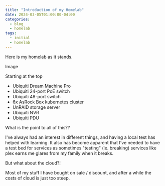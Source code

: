 ```yaml
---
title: "Introduction of my Homelab"
date: 2024-03-05T01:00:00-04:00
categories:
  - blog
  - homelab
tags:
  - initial
  - homelab
---
```


Here is my homelab as it stands.

Image

Starting at the top
* Ubiquiti Dream Machine Pro
* Ubiquiti 24-port PoE switch
* Ubiquiti 48-port switch
* 6x AsRock Box kubernetes cluster
* UnRAID storage server
* Ubiquiti NVR
* Ubiquiti PDU

What is the point to all of this??

I've always had an interest in different things, and having a local test has helped with learning.
It also has become apparent that I've needed to have a test bed for services as sometimes "testing" (ie. breaking) services like plex earns me glares from my family when it breaks.

But what about the cloud?!

Most of my stuff I have bought on sale / discount, and after a while the costs of cloud is just too steep.
